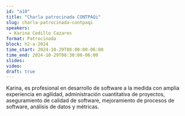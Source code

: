```yaml
---
id: "a10"
title: "Charla patrocinada CONTPAQi"
slug: charla-patrocinada-contpaqi
speakers:
 - Karina Cedillo Cazares
format: Patrocinada
block: h2-a-2024
time_start: 2024-10-29T08:00:00-06:00
time_end: 2024-10-29T08:30:00-06:00
slides: 
video: 
draft: true
---
```


Karina, es profesional en desarrollo de software a la medida con amplia experiencia en agilidad, administración cuantitativa de proyectos, aseguramiento de calidad de software, mejoramiento de procesos de software, análisis de datos y métricas.
